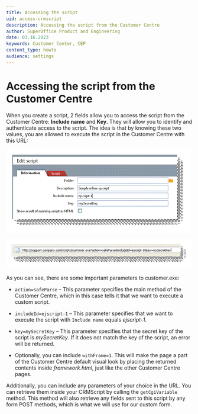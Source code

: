 ```yaml
---
title: Accessing the script
uid: access-crmscript
description: Accessing the script from the Customer Centre
author: SuperOffice Product and Engineering
date: 03.16.2023
keywords: Customer Center, CEP
content_type: howto
audience: settings
---
```


# Accessing the script from the Customer Centre

When you create a script, 2 fields allow you to access the script from the Customer Centre: **Include name** and **Key**. They will allow you to identify and authenticate access to the script. The idea is that by knowing these two values, you are allowed to execute the script in the Customer Centre with this URL:

![Customer Center -screenshot][img3]

![Customer Center -screenshot][img4]

As you can see, there are some important parameters to customer.exe:

* `action=safeParse` – This parameter specifies the main method of the Customer Centre, which in this case tells it that we want to execute a custom script.

* `includeId=ejscript-1` – This parameter specifies that we want to execute the script with `Include name` equals *ejscript-1*.

* `key=mySecretKey` – This parameter specifies that the secret key of the script is *mySecretKey*. If it does not match the key of the script, an error will be returned.

* Optionally, you can include `withFrame=1`. This will make the page a part of the Customer Centre default visual look by placing the returned contents inside *framework.html*, just like the other Customer Centre pages.

Additionally, you can include any parameters of your choice in the URL. You can retrieve them inside your CRMScript by calling the `getCgiVariable` method. This method will also retrieve any fields sent to this script by any form POST methods, which is what we will use for our custom form.

<!-- Referenced images -->
[img3]: media/image003.gif
[img4]: media/image004.gif
